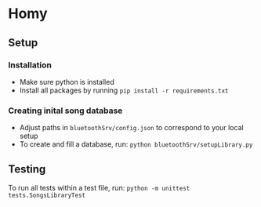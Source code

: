 # Homy

## Setup
### Installation
* Make sure python is installed
* Install all packages by running `pip install -r requirements.txt`

### Creating inital song database
* Adjust paths in `bluetoothSrv/config.json` to correspond to your local setup
* To create and fill a database, run: `python bluetoothSrv/setupLibrary.py`

## Testing
To run all tests within a test file, run: `python -m unittest tests.SongsLibraryTest`
